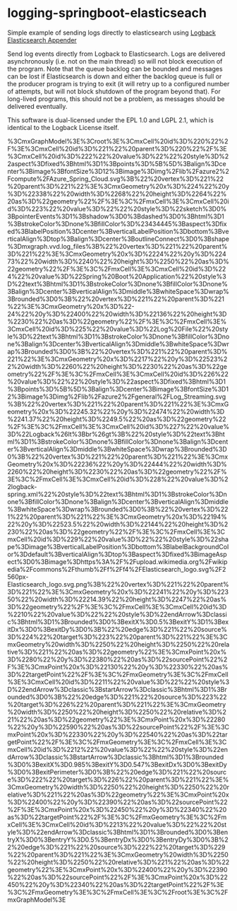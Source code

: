 # logging-springboot-elasticseach
Simple example of sending logs directly to elasticsearch using <a href="https://github.com/internetitem/logback-elasticsearch-appender" target="_blank">Logback Elasticsearch Appender</a> 

Send log events directly from Logback to Elasticsearch. Logs are delivered asynchronously (i.e. not on the main thread) so will not block execution of the program. Note that the queue backlog can be bounded and messages can be lost if Elasticsearch is down and either the backlog queue is full or the producer program is trying to exit (it will retry up to a configured number of attempts, but will not block shutdown of the program beyond that). For long-lived programs, this should not be a problem, as messages should be delivered eventually.

This software is dual-licensed under the EPL 1.0 and LGPL 2.1, which is identical to the Logback License itself.

%3CmxGraphModel%3E%3Croot%3E%3CmxCell%20id%3D%220%22%2F%3E%3CmxCell%20id%3D%221%22%20parent%3D%220%22%2F%3E%3CmxCell%20id%3D%222%22%20value%3D%22%22%20style%3D%22aspect%3Dfixed%3Bhtml%3D1%3Bpoints%3D%5B%5D%3Balign%3Dcenter%3Bimage%3BfontSize%3D12%3Bimage%3Dimg%2Flib%2Fazure2%2Fcompute%2FAzure_Spring_Cloud.svg%3B%22%20vertex%3D%221%22%20parent%3D%221%22%3E%3CmxGeometry%20x%3D%224%22%20y%3D%22338%22%20width%3D%2268%22%20height%3D%2264%22%20as%3D%22geometry%22%2F%3E%3C%2FmxCell%3E%3CmxCell%20id%3D%223%22%20value%3D%22%22%20style%3D%22sketch%3D0%3BpointerEvents%3D1%3Bshadow%3D0%3Bdashed%3D0%3Bhtml%3D1%3BstrokeColor%3Dnone%3BfillColor%3D%23434445%3Baspect%3Dfixed%3BlabelPosition%3Dcenter%3BverticalLabelPosition%3Dbottom%3BverticalAlign%3Dtop%3Balign%3Dcenter%3BoutlineConnect%3D0%3Bshape%3Dmxgraph.vvd.log_files%3B%22%20vertex%3D%221%22%20parent%3D%221%22%3E%3CmxGeometry%20x%3D%2224%22%20y%3D%22473%22%20width%3D%2240%22%20height%3D%2250%22%20as%3D%22geometry%22%2F%3E%3C%2FmxCell%3E%3CmxCell%20id%3D%224%22%20value%3D%22Spring%20Boot%20Application%22%20style%3D%22text%3Bhtml%3D1%3BstrokeColor%3Dnone%3BfillColor%3Dnone%3Balign%3Dcenter%3BverticalAlign%3Dmiddle%3BwhiteSpace%3Dwrap%3Brounded%3D0%3B%22%20vertex%3D%221%22%20parent%3D%221%22%3E%3CmxGeometry%20x%3D%22-24%22%20y%3D%22400%22%20width%3D%22136%22%20height%3D%2230%22%20as%3D%22geometry%22%2F%3E%3C%2FmxCell%3E%3CmxCell%20id%3D%225%22%20value%3D%22Log%20File%22%20style%3D%22text%3Bhtml%3D1%3BstrokeColor%3Dnone%3BfillColor%3Dnone%3Balign%3Dcenter%3BverticalAlign%3Dmiddle%3BwhiteSpace%3Dwrap%3Brounded%3D0%3B%22%20vertex%3D%221%22%20parent%3D%221%22%3E%3CmxGeometry%20x%3D%2217%22%20y%3D%22523%22%20width%3D%2260%22%20height%3D%2230%22%20as%3D%22geometry%22%2F%3E%3C%2FmxCell%3E%3CmxCell%20id%3D%226%22%20value%3D%22%22%20style%3D%22aspect%3Dfixed%3Bhtml%3D1%3Bpoints%3D%5B%5D%3Balign%3Dcenter%3Bimage%3BfontSize%3D12%3Bimage%3Dimg%2Flib%2Fazure2%2Fgeneral%2FLog_Streaming.svg%3B%22%20vertex%3D%221%22%20parent%3D%221%22%3E%3CmxGeometry%20x%3D%22245.32%22%20y%3D%22474%22%20width%3D%2241.37%22%20height%3D%2249.5%22%20as%3D%22geometry%22%2F%3E%3C%2FmxCell%3E%3CmxCell%20id%3D%227%22%20value%3D%22Logback%26lt%3Bbr%26gt%3B%22%20style%3D%22text%3Bhtml%3D1%3BstrokeColor%3Dnone%3BfillColor%3Dnone%3Balign%3Dcenter%3BverticalAlign%3Dmiddle%3BwhiteSpace%3Dwrap%3Brounded%3D0%3B%22%20vertex%3D%221%22%20parent%3D%221%22%3E%3CmxGeometry%20x%3D%22236%22%20y%3D%22444%22%20width%3D%2260%22%20height%3D%2230%22%20as%3D%22geometry%22%2F%3E%3C%2FmxCell%3E%3CmxCell%20id%3D%228%22%20value%3D%22logback-spring.xml%22%20style%3D%22text%3Bhtml%3D1%3BstrokeColor%3Dnone%3BfillColor%3Dnone%3Balign%3Dcenter%3BverticalAlign%3Dmiddle%3BwhiteSpace%3Dwrap%3Brounded%3D0%3B%22%20vertex%3D%221%22%20parent%3D%221%22%3E%3CmxGeometry%20x%3D%22194%22%20y%3D%22523.5%22%20width%3D%22144%22%20height%3D%2230%22%20as%3D%22geometry%22%2F%3E%3C%2FmxCell%3E%3CmxCell%20id%3D%229%22%20value%3D%22%22%20style%3D%22shape%3Dimage%3BverticalLabelPosition%3Dbottom%3BlabelBackgroundColor%3Ddefault%3BverticalAlign%3Dtop%3Baspect%3Dfixed%3BimageAspect%3D0%3Bimage%3Dhttps%3A%2F%2Fupload.wikimedia.org%2Fwikipedia%2Fcommons%2Fthumb%2Ff%2Ff4%2FElasticsearch_logo.svg%2F2560px-Elasticsearch_logo.svg.png%3B%22%20vertex%3D%221%22%20parent%3D%221%22%3E%3CmxGeometry%20x%3D%22241%22%20y%3D%22350%22%20width%3D%22214.39%22%20height%3D%2247%22%20as%3D%22geometry%22%2F%3E%3C%2FmxCell%3E%3CmxCell%20id%3D%2210%22%20value%3D%22%22%20style%3D%22endArrow%3Dclassic%3Bhtml%3D1%3Brounded%3D0%3BexitX%3D0.5%3BexitY%3D1%3BexitDx%3D0%3BexitDy%3D0%3B%22%20edge%3D%221%22%20source%3D%224%22%20target%3D%223%22%20parent%3D%221%22%3E%3CmxGeometry%20width%3D%2250%22%20height%3D%2250%22%20relative%3D%221%22%20as%3D%22geometry%22%3E%3CmxPoint%20x%3D%2280%22%20y%3D%22380%22%20as%3D%22sourcePoint%22%2F%3E%3CmxPoint%20x%3D%22130%22%20y%3D%22330%22%20as%3D%22targetPoint%22%2F%3E%3C%2FmxGeometry%3E%3C%2FmxCell%3E%3CmxCell%20id%3D%2211%22%20value%3D%22%22%20style%3D%22endArrow%3Dclassic%3BstartArrow%3Dclassic%3Bhtml%3D1%3Brounded%3D0%3B%22%20edge%3D%221%22%20source%3D%223%22%20target%3D%226%22%20parent%3D%221%22%3E%3CmxGeometry%20width%3D%2250%22%20height%3D%2250%22%20relative%3D%221%22%20as%3D%22geometry%22%3E%3CmxPoint%20x%3D%22280%22%20y%3D%22590%22%20as%3D%22sourcePoint%22%2F%3E%3CmxPoint%20x%3D%22330%22%20y%3D%22540%22%20as%3D%22targetPoint%22%2F%3E%3C%2FmxGeometry%3E%3C%2FmxCell%3E%3CmxCell%20id%3D%2212%22%20value%3D%22%22%20style%3D%22endArrow%3Dclassic%3BstartArrow%3Dclassic%3Bhtml%3D1%3Brounded%3D0%3BexitX%3D0.985%3BexitY%3D0.547%3BexitDx%3D0%3BexitDy%3D0%3BexitPerimeter%3D0%3B%22%20edge%3D%221%22%20source%3D%222%22%20target%3D%226%22%20parent%3D%221%22%3E%3CmxGeometry%20width%3D%2250%22%20height%3D%2250%22%20relative%3D%221%22%20as%3D%22geometry%22%3E%3CmxPoint%20x%3D%22400%22%20y%3D%22390%22%20as%3D%22sourcePoint%22%2F%3E%3CmxPoint%20x%3D%22450%22%20y%3D%22340%22%20as%3D%22targetPoint%22%2F%3E%3C%2FmxGeometry%3E%3C%2FmxCell%3E%3CmxCell%20id%3D%2213%22%20value%3D%22%22%20style%3D%22endArrow%3Dclassic%3Bhtml%3D1%3Brounded%3D0%3BentryX%3D0%3BentryY%3D0.5%3BentryDx%3D0%3BentryDy%3D0%3B%22%20edge%3D%221%22%20source%3D%222%22%20target%3D%229%22%20parent%3D%221%22%3E%3CmxGeometry%20width%3D%2250%22%20height%3D%2250%22%20relative%3D%221%22%20as%3D%22geometry%22%3E%3CmxPoint%20x%3D%22400%22%20y%3D%22390%22%20as%3D%22sourcePoint%22%2F%3E%3CmxPoint%20x%3D%22450%22%20y%3D%22340%22%20as%3D%22targetPoint%22%2F%3E%3C%2FmxGeometry%3E%3C%2FmxCell%3E%3C%2Froot%3E%3C%2FmxGraphModel%3E
